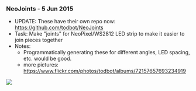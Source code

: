
### NeoJoints - 5 Jun 2015
- UPDATE: These have their own repo now: https://github.com/todbot/NeoJoints
- Task: Make "joints" for NeoPixel/WS2812 LED strip to make it easier to join pieces together
- Notes:
  - Programmatically generating these for different angles, LED spacing, etc. would be good.
  - more pictures: https://www.flickr.com/photos/todbot/albums/72157657693234919

![](https://c1.staticflickr.com/1/453/17888242663_c46d147722_n.jpg)

